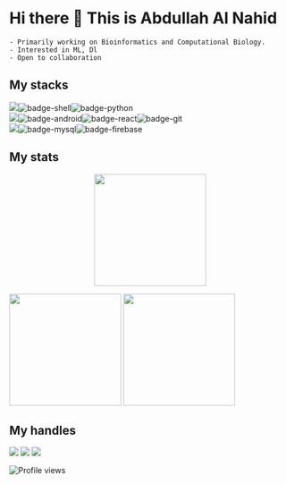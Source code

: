 # Hi there 👋 This is Abdullah Al Nahid

```
- Primarily working on Bioinformatics and Computational Biology.
- Interested in ML, Dl
- Open to collaboration
```
## My stacks
<img src="https://img.shields.io/badge/Languages-424242?style=for-the-badge&logo=plex&logoColor=FFFFFF">![badge-shell](https://img.shields.io/badge/Shell-211e1b?style=for-the-badge&logo=gnu-bash&logoColor=79740e&labelColor=211e1b)![badge-python](https://img.shields.io/badge/python-211e1b?style=for-the-badge&logo=python&logoColor=79740e&labelColor=211e1b)<br/>
<img src="https://img.shields.io/badge/Frameworks-424242?style=for-the-badge&logo=IPFS&logoColor=FFFFFF">![badge-android](https://img.shields.io/badge/android-211e1b?style=for-the-badge&logo=android&logoColor=79740e&labelColor=211e1b)![badge-react](https://img.shields.io/badge/react-211e1b?style=for-the-badge&logo=react&logoColor=79740e&labelColor=211e1b)![badge-git](https://img.shields.io/badge/git-211e1b?style=for-the-badge&logo=git&logoColor=79740e&labelColor=211e1b)<br/>
<img src="https://img.shields.io/badge/Database-424242?style=for-the-badge&logo=Redis&logoColor=FFFFFF">![badge-mysql](https://img.shields.io/badge/mysql-211e1b?style=for-the-badge&logo=mysql&logoColor=79740e&labelColor=211e1b)![badge-firebase](https://img.shields.io/badge/firebase-211e1b?style=for-the-badge&logo=firebase&logoColor=79740e&labelColor=211e1b)


## My stats
<p align = "center">
<img height="200" src="https://github-profile-trophy.vercel.app/?username=nahid18&theme=gruvbox&row=2&margin-w=5&margin-h=5&count_private=true&title=Commit,Repositories,Followers"/>
<p/>
<!--- dracula base : #282a36 font : #ff79c6 -->
<p align="left">
<img  height = "200" src="https://github-readme-stats.vercel.app/api/top-langs/?username=nahid18&hide=html,makefile,css&bg_color=211e1b&title_color=79740e&text_color=83a598&count_private=true&langs_count=5" />
<img  height= "200"src="https://github-readme-stats.vercel.app/api?username=nahid18&bg_color=211e1b&title_color=79740e&text_color=83a598&show_icons=true&icon_color=fabd2f&count_private=true" />
</p>

## My handles
 [<img src="https://img.shields.io/badge/linkedin-211e1b?style=for-the-badge&logo=LINKEDIN&logoColor=79740e">](https://www.linkedin.com/in/abdnahid)  [<img src="https://img.shields.io/badge/stackoverlow-211e1b?style=for-the-badge&logo=stackoverflow&logoColor=79740e">](https://stackoverflow.com/users/10658600/abdullah-al-nahid) 
 [<img src="https://img.shields.io/badge/nahid18-211e1b?style=for-the-badge&logo=SVG&logoColor=79740e">](https://profile-summary-for-github.com/user/nahid18) 

![Profile views](https://gpvc.arturio.dev/nahid18) 

